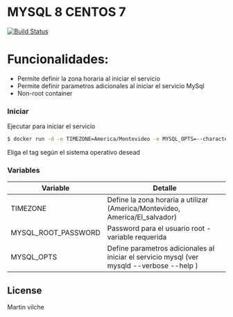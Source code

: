 # MYSQL 8 CENTOS 7

[![Build Status](https://travis-ci.org/joemccann/dillinger.svg?branch=master)](https://travis-ci.org/joemccann/dillinger)


# Funcionalidades:

  - Permite definir la zona horaria al iniciar el servicio
  - Permite definir parametros adicionales al iniciar el servicio MySql
  - Non-root container

### Iniciar


Ejecutar para iniciar el servicio

```sh
$ docker run -d -e TIMEZONE=America/Montevideo -e MYSQL_OPTS=--character-set-server=utf8mb4 -V mysql_data:/var/lib/mysql -e MYSQL_ROOT_PASSWORD=123456 mvilche/mysql:8-centos7
```
Eliga el tag según el sistema operativo desead

### Variables


| Variable | Detalle |
| ------ | ------ |
| TIMEZONE | Define la zona horaria a utilizar (America/Montevideo, America/El_salvador) |
| MYSQL_ROOT_PASSWORD | Password para el usuario root - variable requerida |
| MYSQL_OPTS | Define parametros adicionales al iniciar el servicio mysql (ver mysqld --verbose --help ) |

License
----

Martin vilche

